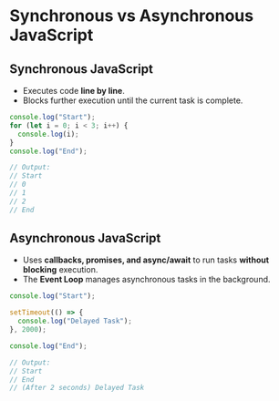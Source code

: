 # Synchronous vs Asynchronous JavaScript

## Synchronous JavaScript

- Executes code **line by line**.  
- Blocks further execution until the current task is complete.  

```js
console.log("Start");
for (let i = 0; i < 3; i++) {
  console.log(i);
}
console.log("End");

// Output:
// Start
// 0
// 1
// 2
// End
```

## Asynchronous JavaScript

- Uses **callbacks, promises, and async/await** to run tasks **without blocking** execution.  
- The **Event Loop** manages asynchronous tasks in the background.  

```js
console.log("Start");

setTimeout(() => {
  console.log("Delayed Task");
}, 2000);

console.log("End");

// Output:
// Start
// End
// (After 2 seconds) Delayed Task
```